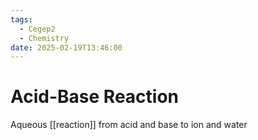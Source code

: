 ```yaml
---
tags:
  - Cegep2
  - Chemistry
date: 2025-02-19T13:46:00
---
```


# Acid-Base Reaction

Aqueous [[reaction]] from acid and base to ion and water